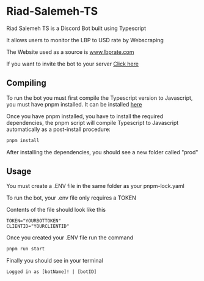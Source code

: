 # Riad-Salemeh-TS
Riad Salemeh TS is a Discord Bot built using Typescript

It allows users to monitor the LBP to USD rate by Webscraping

The Website used as a source is www.lbprate.com



If you want to invite the bot to your server [Click here](https://discord.com/api/oauth2/authorize?client_id=826815896718540850&permissions=2147535872&scope=bot%20applications.commands) 

## Compiling
To run the bot you must first compile the Typescript version to Javascript, you must have pnpm installed. It can be installed [here](https://pnpm.io/installation)

Once you have pnpm installed, you have to install the required dependencies, the pnpm script will compile Typescript to Javascript automatically as a post-install procedure:
```bash
pnpm install
```

After installing the dependencies, you should see a new folder called "prod"

## Usage
You must create a .ENV file in the same folder as your pnpm-lock.yaml

To run the bot, your .env file only requires a TOKEN

Contents of the file should look like this
```
TOKEN="YOURBOTTOKEN"
CLIENTID="YOURCLIENTID"
```
Once you created your .ENV file run the command
```bash
pnpm run start
```
Finally you should see in your terminal 
```
Logged in as [botName]! | [botID]
```